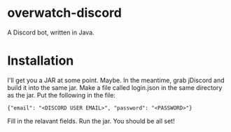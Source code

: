 # overwatch-discord
A Discord bot, written in Java.

# Installation

I'll get you a JAR at some point. Maybe. In the meantime, grab jDiscord and build it into the same jar.
Make a file called login.json in the same directory as the jar. Put the following in the file:

`{"email": "<DISCORD USER EMAIL>", "password": "<PASSWORD>"}`

Fill in the relavant fields. Run the jar. You should be all set!
